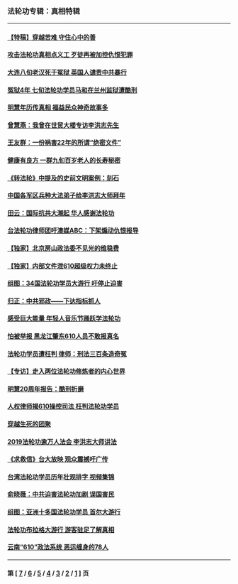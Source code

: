 ### 法轮功专辑：真相特辑
---
#### [【特稿】穿越苦难 守住心中的善](../../pages/nf4389/n13784979.md?10060430) 
#### [攻击法轮功真相点义工 歹徒再被加控仇恨犯罪](../../pages/nf4389/n13601019.md?10060430) 
#### [大连八旬老汉死于冤狱 英国人谴责中共暴行](../../pages/nf4389/n13480118.md?10060430) 
#### [冤狱4年 七旬法轮功学员马和在兰州监狱遭酷刑](../../pages/nf4389/n13304688.md?10060430) 
#### [明慧年历传真相 福益民众神奇故事多](../../pages/nf4389/n13294545.md?10060430) 
#### [曾慧燕：我曾在世贸大楼专访李洪志先生](../../pages/nf4389/n12898729.md?10060430) 
#### [王友群：一份祸害22年的所谓“绝密文件”](../../pages/nf4389/n12871750.md?10060430) 
#### [健康有良方 一群九旬百岁老人的长寿秘密](../../pages/nf4389/n12847475.md?10060430) 
#### [《转法轮》中提及的史前文明案例：刻石](../../pages/nf4389/n12758577.md?10060430) 
#### [中国各军区兵种大法弟子给李洪志大师拜年](../../pages/nf4389/n12750047.md?10060430) 
#### [田云：国际抗共大潮起 华人感谢法轮功](../../pages/nf4389/n12357708.md?10060430) 
#### [台法轮功律师团吁澳媒ABC：下架煽动仇恨报导](../../pages/nf4389/n12279917.md?10060430) 
#### [【独家】北京房山政法委不见光的维稳费](../../pages/nf4389/n12031979.md?10060430) 
#### [【独家】内部文件泄610超级权力未终止](../../pages/nf4389/n12023895.md?10060430) 
#### [组图：34国法轮功学员大游行 吁停止迫害](../../pages/nf4389/n11492658.md?10060430) 
#### [归正：中共邪政——下达指标抓人](../../pages/nf4389/n11474770.md?10060430) 
#### [感受巨大能量 年轻人音乐节踊跃学法轮功](../../pages/nf4389/n11441981.md?10060430) 
#### [怕被举报 黑龙江肇东610人员不敢报真名](../../pages/nf4389/n11436499.md?10060430) 
#### [法轮功学员遭枉判 律师：刑法三百条造奇冤](../../pages/nf4389/n11433943.md?10060430) 
#### [【专访】走入两位法轮功修炼者的内心世界](../../pages/nf4389/n11415623.md?10060430) 
#### [明慧20周年报告：酷刑折磨](../../pages/nf4389/n11387954.md?10060430) 
#### [人权律师揭610操控司法 枉判法轮功学员](../../pages/nf4389/n11313370.md?10060430) 
#### [穿越生死的团聚](../../pages/nf4389/n11258922.md?10060430) 
#### [2019法轮功逾万人法会 李洪志大师讲法](../../pages/nf4389/n11265303.md?10060430) 
#### [《求救信》台大放映 观众震撼吁广传](../../pages/nf4389/n10922251.md?10060430) 
#### [台湾法轮功学员历年壮观排字 视频集锦](../../pages/nf4389/n10878789.md?10060430) 
#### [俞晓薇：中共迫害法轮功加剧 误国害民](../../pages/nf4389/n10859260.md?10060430) 
#### [组图：亚洲十多国法轮功学员 首尔大游行](../../pages/nf4389/n10781149.md?10060430) 
#### [法轮功布拉格大游行 游客驻足了解真相](../../pages/nf4389/n10749360.md?10060430) 
#### [云南“610”政法系统 恶运缠身的78人](../../pages/nf4389/n10747534.md?10060430) 

---
#### 第 [ [7](./7.md?10060430) / [6](./6.md?10060430) / [5](./5.md?10060430) / [4](./4.md?10060430) / [3](./3.md?10060430) / [2](./2.md?10060430) / [1](./1.md?10060430) ] 页
